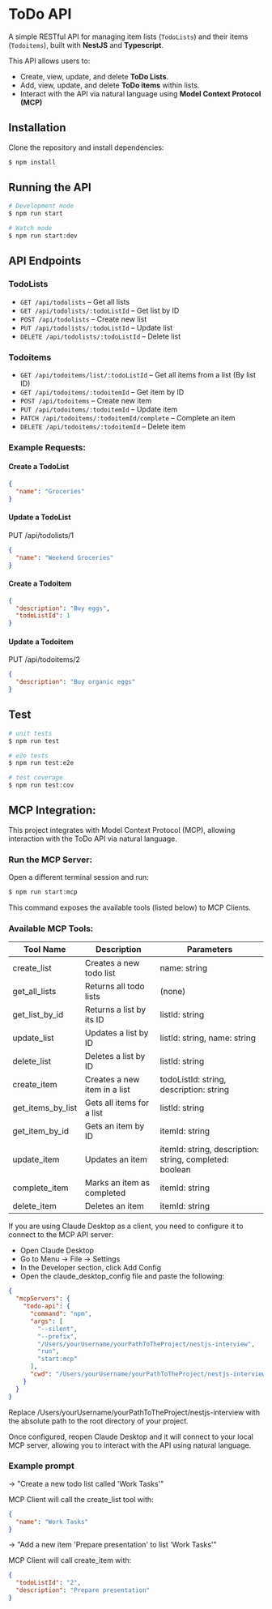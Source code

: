 # ToDo API

A simple RESTful API for managing item lists (`TodoLists`) and their items (`Todoitems`), built with **NestJS** and **Typescript**.

This API allows users to:

- Create, view, update, and delete **ToDo Lists**.
- Add, view, update, and delete **ToDo items** within lists.
- Interact with the API via natural language using **Model Context Protocol (MCP)**

## Installation

Clone the repository and install dependencies:

```bash
$ npm install
```

## Running the API

```bash
# Development mode
$ npm run start

# Watch mode
$ npm run start:dev
```

## API Endpoints

### TodoLists

- `GET /api/todolists` – Get all lists
- `GET /api/todolists/:todoListId` – Get list by ID
- `POST /api/todolists` – Create new list
- `PUT /api/todolists/:todoListId` – Update list
- `DELETE /api/todolists/:todoListId` – Delete list

### Todoitems

- `GET /api/todoitems/list/:todoListId` – Get all items from a list (By list ID)
- `GET /api/todoitems/:todoitemId` – Get item by ID
- `POST /api/todoitems` – Create new item
- `PUT /api/todoitems/:todoitemId` – Update item
- `PATCH /api/todoitems/:todoitemId/complete` – Complete an item
- `DELETE /api/todoitems/:todoitemId` – Delete item

### Example Requests:

#### Create a TodoList

```json
{
  "name": "Groceries"
}
```

#### Update a TodoList

PUT /api/todolists/1

```json
{
  "name": "Weekend Groceries"
}
```

#### Create a Todoitem

```json
{
  "description": "Buy eggs",
  "todoListId": 1
}
```

#### Update a Todoitem

PUT /api/todoitems/2

```json
{
  "description": "Buy organic eggs"
}
```

## Test

```bash
# unit tests
$ npm run test

# e2e tests
$ npm run test:e2e

# test coverage
$ npm run test:cov
```

## MCP Integration:

This project integrates with Model Context Protocol (MCP), allowing interaction with the ToDo API via natural language.

### Run the MCP Server:

Open a different terminal session and run:

```bash
$ npm run start:mcp
```

This command exposes the available tools (listed below) to MCP Clients.

### Available MCP Tools:

| Tool Name         | Description                  | Parameters                                              |
| ----------------- | ---------------------------- | ------------------------------------------------------- |
| create_list       | Creates a new todo list      | name: string                                            |
| get_all_lists     | Returns all todo lists       | (none)                                                  |
| get_list_by_id    | Returns a list by its ID     | listId: string                                          |
| update_list       | Updates a list by ID         | listId: string, name: string                            |
| delete_list       | Deletes a list by ID         | listId: string                                          |
| create_item       | Creates a new item in a list | todoListId: string, description: string                 |
| get_items_by_list | Gets all items for a list    | listId: string                                          |
| get_item_by_id    | Gets an item by ID           | itemId: string                                          |
| update_item       | Updates an item              | itemId: string, description: string, completed: boolean |
| complete_item     | Marks an item as completed   | itemId: string                                          |
| delete_item       | Deletes an item              | itemId: string                                          |

If you are using Claude Desktop as a client, you need to configure it to connect to the MCP API server:

- Open Claude Desktop
- Go to Menu -> File -> Settings
- In the Developer section, click Add Config
- Open the claude_desktop_config file and paste the following:

```json
{
  "mcpServers": {
    "todo-api": {
      "command": "npm",
      "args": [
        "--silent",
        "--prefix",
        "/Users/yourUsername/yourPathToTheProject/nestjs-interview",
        "run",
        "start:mcp"
      ],
      "cwd": "/Users/yourUsername/yourPathToTheProject/nestjs-interview"
    }
  }
}
```

Replace /Users/yourUsername/yourPathToTheProject/nestjs-interview with the absolute path to the root directory of your project.

Once configured, reopen Claude Desktop and it will connect to your local MCP server, allowing you to interact with the API using natural language.

### Example prompt

→ "Create a new todo list called 'Work Tasks'"

MCP Client will call the create_list tool with:

```json
{
  "name": "Work Tasks"
}
```

→ "Add a new item 'Prepare presentation' to list 'Work Tasks'"

MCP Client will call create_item with:

```json
{
  "todoListId": "2",
  "description": "Prepare presentation"
}
```
